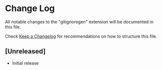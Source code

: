 # Change Log

All notable changes to the "gitignoregen" extension will be documented in this file.

Check [Keep a Changelog](http://keepachangelog.com/) for recommendations on how to structure this file.

## [Unreleased]

- Initial release